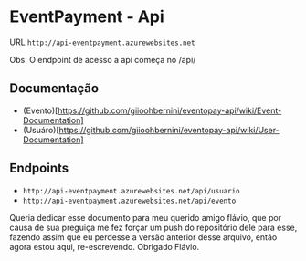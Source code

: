 # EventPayment - Api

URL `http://api-eventpayment.azurewebsites.net`

Obs: O endpoint de acesso a api começa no /api/


## Documentação

- (Evento)[https://github.com/giioohbernini/eventopay-api/wiki/Event-Documentation]
- (Usuáro)[https://github.com/giioohbernini/eventopay-api/wiki/User-Documentation]

## Endpoints

- `http://api-eventpayment.azurewebsites.net/api/usuario` 
- `http://api-eventpayment.azurewebsites.net/api/evento`









Queria dedicar esse documento para meu querido amigo flávio, que por causa de sua preguiça me fez forçar um push do repositório dele para esse, fazendo assim que eu perdesse a versão anterior desse arquivo, então agora estou aqui, re-escrevendo. Obrigado Flávio.
